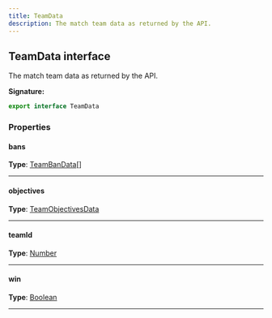 ```yaml
---
title: TeamData
description: The match team data as returned by the API.
---
```


## TeamData interface

The match team data as returned by the API.

**Signature:**

```ts
export interface TeamData 
```

### Properties

#### bans



**Type**: [TeamBanData](/shieldbow/api/TeamBanData.md)[]

---

#### objectives



**Type**: [TeamObjectivesData](/shieldbow/api/TeamObjectivesData.md)

---

#### teamId



**Type**: [Number](https://developer.mozilla.org/en-US/docs/Web/JavaScript/Reference/Global_Objects/Number)

---

#### win



**Type**: [Boolean](https://developer.mozilla.org/en-US/docs/Web/JavaScript/Reference/Global_Objects/Boolean)

---

